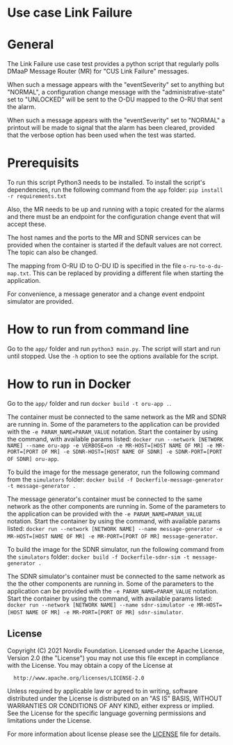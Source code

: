 # Use case Link Failure
# General

The Link Failure use case test provides a python script that regularly polls DMaaP Message Router (MR) for "CUS Link Failure"
messages.

When such a message appears with the "eventSeverity" set to anything but "NORMAL", a configuration change message with the
"administrative-state" set to "UNLOCKED" will be sent to the O-DU mapped to the O-RU that sent the alarm.

When such a message appears with the "eventSeverity" set to "NORMAL" a printout will be made to signal that the
alarm has been cleared, provided that the verbose option has been used when the test was started.

# Prerequisits
To run this script Python3 needs to be installed. To install the script's dependencies, run the following command from
the `app` folder: `pip install -r requirements.txt`

Also, the MR needs to be up and running with a topic created for the alarms and there must be an endpoint for the
configuration change event that will accept these.

The host names and the ports to the MR and SDNR services can be provided when the container is started if the default
values are not correct. The topic can also be changed.

The mapping from O-RU ID to O-DU ID is specified in the file `o-ru-to-o-du-map.txt`. This can be replaced by providing
a different file when starting the application.

For convenience, a message generator and a change event endpoint simulator are provided.

# How to run from command line
Go to the `app/` folder and run `python3 main.py`. The script will start and run until stopped. Use the `-h` option to
see the options available for the script.


# How to run in Docker
Go to the `app/` folder and run `docker build -t oru-app .`.

The container must be connected to the same network as the MR and SDNR are running in. Some of the parameters to the application
can be provided with the `-e PARAM_NAME=PARAM_VALUE` notation. Start the container by using the command, with available params listed:
 `docker run --network [NETWORK NAME] --name oru-app -e VERBOSE=on -e MR-HOST=[HOST NAME OF MR] -e MR-PORT=[PORT OF MR] -e SDNR-HOST=[HOST NAME OF SDNR] -e SDNR-PORT=[PORT OF SDNR] oru-app`.

To build the image for the message generator, run the following command from the `simulators` folder:
`docker build -f Dockerfile-message-generator -t message-generator .`

The message generator's container must be connected to the same network as the other components are running in. Some of the
parameters to the application can be provided with the `-e PARAM_NAME=PARAM_VALUE` notation. Start the container by
using the command, with available params listed:
 `docker run --network [NETWORK NAME] --name message-generator -e MR-HOST=[HOST NAME OF MR] -e MR-PORT=[PORT OF MR] message-generator`.

To build the image for the SDNR simulator, run the following command from the `simulators` folder:
`docker build -f Dockerfile-sdnr-sim -t message-generator .`

The SDNR simulator's container must be connected to the same network as the the other components are running in. Some of the
parameters to the application can be provided with the `-e PARAM_NAME=PARAM_VALUE` notation. Start the container by
using the command, with available params listed:
 `docker run --network [NETWORK NAME] --name sdnr-simulator -e MR-HOST=[HOST NAME OF MR] -e MR-PORT=[PORT OF MR] sdnr-simulator`.

## License

Copyright (C) 2021 Nordix Foundation.
Licensed under the Apache License, Version 2.0 (the "License")
you may not use this file except in compliance with the License.
You may obtain a copy of the License at

      http://www.apache.org/licenses/LICENSE-2.0

Unless required by applicable law or agreed to in writing, software
distributed under the License is distributed on an "AS IS" BASIS,
WITHOUT WARRANTIES OR CONDITIONS OF ANY KIND, either express or implied.
See the License for the specific language governing permissions and
limitations under the License.

For more information about license please see the [LICENSE](LICENSE.txt) file for details.
